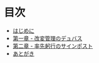 # 目次

- [はじめに](./README.md)
- [第一章 - 改変管理のデュバス](./chapter1/readme.md)
- [第二章 - 率先躬行のサインポスト](./chapter2/readme.md)
- [あとがき](./post-script.md)

